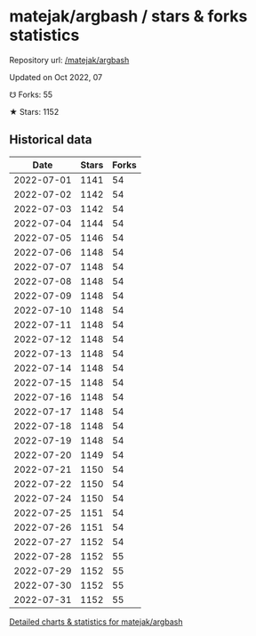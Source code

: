 # matejak/argbash / stars & forks statistics

Repository url: [/matejak/argbash](https://github.com/matejak/argbash)

Updated on Oct 2022, 07

☋ Forks: 55

★ Stars: 1152

## Historical data
| Date | Stars | Forks |
|------|-------|-------|
| 2022-07-01 | 1141 | 54 | 
| 2022-07-02 | 1142 | 54 | 
| 2022-07-03 | 1142 | 54 | 
| 2022-07-04 | 1144 | 54 | 
| 2022-07-05 | 1146 | 54 | 
| 2022-07-06 | 1148 | 54 | 
| 2022-07-07 | 1148 | 54 | 
| 2022-07-08 | 1148 | 54 | 
| 2022-07-09 | 1148 | 54 | 
| 2022-07-10 | 1148 | 54 | 
| 2022-07-11 | 1148 | 54 | 
| 2022-07-12 | 1148 | 54 | 
| 2022-07-13 | 1148 | 54 | 
| 2022-07-14 | 1148 | 54 | 
| 2022-07-15 | 1148 | 54 | 
| 2022-07-16 | 1148 | 54 | 
| 2022-07-17 | 1148 | 54 | 
| 2022-07-18 | 1148 | 54 | 
| 2022-07-19 | 1148 | 54 | 
| 2022-07-20 | 1149 | 54 | 
| 2022-07-21 | 1150 | 54 | 
| 2022-07-22 | 1150 | 54 | 
| 2022-07-24 | 1150 | 54 | 
| 2022-07-25 | 1151 | 54 | 
| 2022-07-26 | 1151 | 54 | 
| 2022-07-27 | 1152 | 54 | 
| 2022-07-28 | 1152 | 55 | 
| 2022-07-29 | 1152 | 55 | 
| 2022-07-30 | 1152 | 55 | 
| 2022-07-31 | 1152 | 55 | 


[Detailed charts & statistics for matejak/argbash](https://reviewgithub.com/rep/matejak/argbash)
